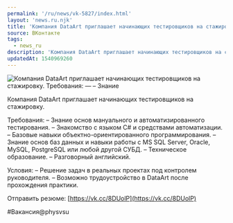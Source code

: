 ```yaml
---
permalink: '/ru/news/vk-5827/index.html'
layout: 'news.ru.njk'
title: 'Компания DataArt приглашает начинающих тестировщиков на стажировку'
source: ВКонтакте
tags:
  - news_ru
description: 'Компания DataArt приглашает начинающих тестировщиков на стажировку'
updatedAt: 1540969260
---
```

![Компания DataArt приглашает начинающих тестировщиков на стажировку. Требования: — – Знание](https://sun9-30.userapi.com/impf/c830308/v830308001/1c03a1/XmVuM2M4PR4.jpg?size=1280x854&quality=96&sign=7be132c09e6f5539e91c0d3fd0cd8ddb&c_uniq_tag=LziiG_9v80nydR1B7TrwqClbp5wb5LbEMB3hxxiSKmo&type=album)

Компания DataArt приглашает начинающих тестировщиков на стажировку.

Требования:
– Знание основ мануального и автоматизированного тестирования.
– Знакомство с языком С# и средствами автоматизации.
– Базовые навыки объектно-ориентированного программирования.
– Знание основ баз данных и навыки работы с MS SQL Server, Oracle, MySQL, PostgreSQL или любой другой СУБД.
– Техническое образование.
– Разговорный английский.

Условия:
– Решение задач в реальных проектах под контролем руководителя.
– Возможно трудоустройство в DataArt после прохождения практики.

Отправить резюме: [https://vk.cc/8DUolP](https://vk.cc/8DUolP)

#Вакансия@physvsu
